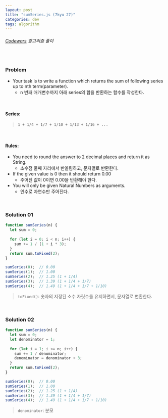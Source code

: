 ```yaml
---
layout: post
title: "sumSeries.js (7kyu 27)"
categories: dev
tags: algorithm
---
```


###### [Codewars](https://www.codewars.com) 알고리즘 풀이

<br>

### Problem

- Your task is to write a function which returns the sum of following series up to nth term(parameter).
  - n 번째 매개변수까지 아래 series의 합을 반환하는 함수를 작성한다.

<br>

#### Series:

> `1 + 1/4 + 1/7 + 1/10 + 1/13 + 1/16 + ...`

<br>

#### Rules:

- You need to round the answer to 2 decimal places and return it as String.
  - 소수점 둘째 자리에서 반올림하고, 문자열로 반환한다.
- If the given value is 0 then it should return 0.00
  - 주어진 값이 0이면 0.00을 반환해야 한다.
- You will only be given Natural Numbers as arguments.
  - 인수로 자연수만 주어진다.

<br>

### Solution 01

```js
function sumSeries(n) {
  let sum = 0;
  
  for (let i = 0; i < n; i++) {
    sum += 1 / (1 + i * 3);
  }
  return sum.toFixed(2);
}

sumSeries(0);  // 0.00
sumSeries(1);  // 1.00
sumSeries(2);  // 1.25 (1 + 1/4)
sumSeries(3);  // 1.39 (1 + 1/4 + 1/7)
sumSeries(4);  // 1.49 (1 + 1/4 + 1/7 + 1/10)
```

> `toFixed()`: 숫자의 지정된 소수 자릿수를 유지하면서, 문자열로 변환한다.

<br>

### Solution 02

```js
function sumSeries(n) {
  let sum = 0;
  let denominator = 1;
  
  for (let i = 1; i <= n; i++) {
    sum += 1 / denominator;
    denominator = denominator + 3;
  }
  return sum.toFixed(2);
}

sumSeries(0);  // 0.00
sumSeries(1);  // 1.00
sumSeries(2);  // 1.25 (1 + 1/4)
sumSeries(3);  // 1.39 (1 + 1/4 + 1/7)
sumSeries(4);  // 1.49 (1 + 1/4 + 1/7 + 1/10)
```

> `denominator`: 분모

<br>

<br>